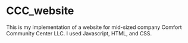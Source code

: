 # CCC_website
This is my implementation of a website for mid-sized company Comfort Community Center LLC. I used Javascript, HTML, and CSS.
